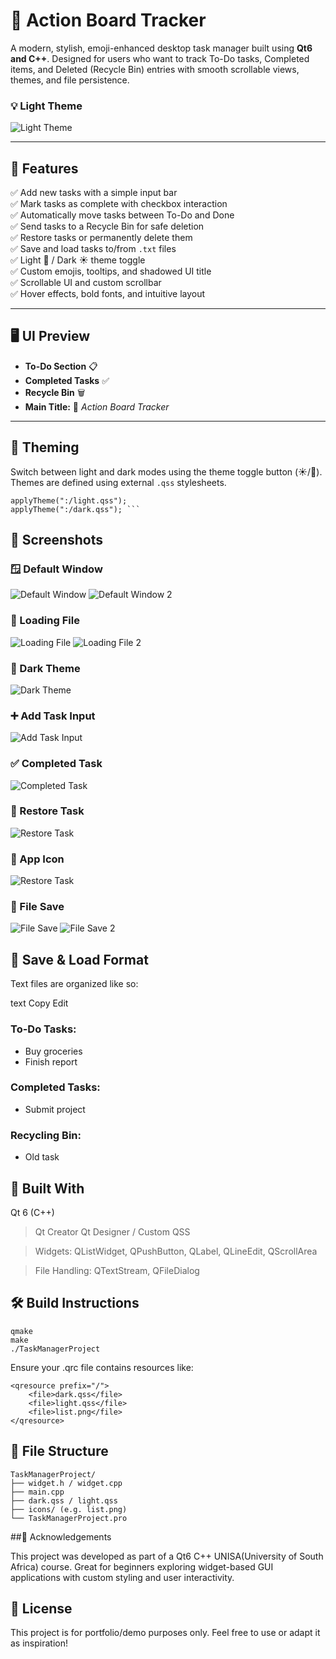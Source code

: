 # 📝 Action Board Tracker

A modern, stylish, emoji-enhanced desktop task manager built using **Qt6 and C++**. Designed for users who want to track To-Do tasks, Completed items, and Deleted (Recycle Bin) entries with smooth scrollable views, themes, and file persistence.
### 💡 Light Theme
![Light Theme](Screenshots/lightTheme.png)

---

## 🚀 Features

✅ Add new tasks with a simple input bar  
✅ Mark tasks as complete with checkbox interaction  
✅ Automatically move tasks between To-Do and Done  
✅ Send tasks to a Recycle Bin for safe deletion  
✅ Restore tasks or permanently delete them  
✅ Save and load tasks to/from `.txt` files  
✅ Light 🌙 / Dark ☀️ theme toggle  
✅ Custom emojis, tooltips, and shadowed UI title  
✅ Scrollable UI and custom scrollbar  
✅ Hover effects, bold fonts, and intuitive layout  

---

## 🖥️ UI Preview

- **To-Do Section** 📋  
- **Completed Tasks** ✅  
- **Recycle Bin** 🗑️  
- **Main Title:** 📝 *Action Board Tracker*

---

## 🎨 Theming

Switch between light and dark modes using the theme toggle button (☀️/🌙). Themes are defined using external `.qss` stylesheets.


    applyTheme(":/light.qss");
    applyTheme(":/dark.qss"); ```


## 📸 Screenshots

### 🪟 Default Window
![Default Window](Screenshots/defaultWindow.png)
![Default Window 2](Screenshots/defaultWindow2.png)

### 📂 Loading File
![Loading File](Screenshots/loadingFile.png)
![Loading File 2](Screenshots/loadingFile2.png)



### 🌙 Dark Theme
![Dark Theme](Screenshots/darkTheme.png)

### ➕ Add Task Input
![Add Task Input](Screenshots/addTaskInput.png)

### ✅ Completed Task
![Completed Task](Screenshots/completedTask.png)

### 🔁 Restore Task
![Restore Task](Screenshots/restoreTask.png)

### 📝 App Icon
![Restore Task](Screenshots/appIcon.png)

### 💾 File Save
![File Save](Screenshots/fileSave.png)
![File Save 2](Screenshots/fileSave2.png)


## 💾 Save & Load Format
Text files are organized like so:

text
Copy
Edit
### To-Do Tasks:
- Buy groceries
- Finish report

### Completed Tasks:
- Submit project

### Recycling Bin:
- Old task

## 🧩 Built With
Qt 6 (C++)

> Qt Creator
> Qt Designer / Custom QSS

> Widgets: QListWidget, QPushButton, QLabel, QLineEdit, QScrollArea

> File Handling: QTextStream, QFileDialog

## 🛠️ Build Instructions

    qmake
    make
    ./TaskManagerProject
    
Ensure your .qrc file contains resources like:

    <qresource prefix="/">
        <file>dark.qss</file>
        <file>light.qss</file>
        <file>list.png</file>
    </qresource>

## 📂 File Structure

    TaskManagerProject/
    ├── widget.h / widget.cpp
    ├── main.cpp
    ├── dark.qss / light.qss
    ├── icons/ (e.g. list.png)
    └── TaskManagerProject.pro

##🙌 Acknowledgements

This project was developed as part of a Qt6 C++ UNISA(University of South Africa) course. Great for beginners exploring widget-based GUI applications with custom styling and user interactivity.

## 📜 License
This project is for portfolio/demo purposes only. Feel free to use or adapt it as inspiration!
